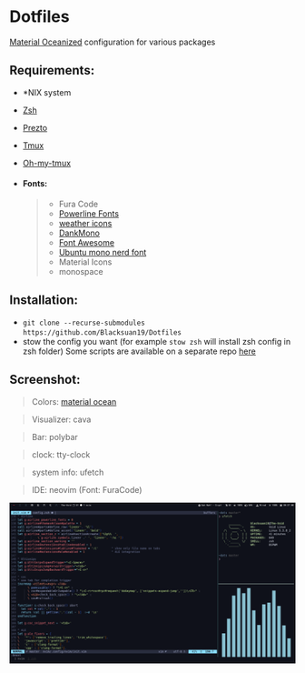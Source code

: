 # Dotfiles

[Material Oceanized](https://github.com/material-ocean) configuration for various packages

## **Requirements:**

- \*NIX system
- [Zsh](https://github.com/robbyrussell/oh-my-zsh/wiki/Installing-ZSH)
- [Prezto](https://github.com/sorin-ionescu/prezto)
- [Tmux](https://github.com/tmux/tmux)
- [Oh-my-tmux](https://github.com/gpakosz/.tmux)

- #### Fonts:
  > - Fura Code
  > - [Powerline Fonts](https://github.com/powerline/fonts)
  > - [weather icons](https://github.com/erikflowers/weather-icons)
  > - [DankMono](https://dank.sh/)
  > - [Font Awesome](https://fontawesome.com/)
  > - [Ubuntu mono nerd font](https://github.com/ryanoasis/nerd-fonts)
  > - Material Icons
  > - monospace

## **Installation:**

- `git clone --recurse-submodules https://github.com/Blacksuan19/Dotfiles`
- stow the config you want (for example `stow zsh` will install zsh config in
    zsh folder)
  Some scripts are available on a separate repo [here](http://github.com/blacksuan19/Scripts)

## **Screenshot:**

> Colors: [material ocean](https://github.com/material-ocean)


> Visualizer: cava


> Bar: polybar


> clock: tty-clock


> system info: ufetch


> IDE: neovim (Font: FuraCode)


![alt text](https://raw.githubusercontent.com/Blacksuan19/Dotfiles/master/Screens/screenshot.png)
